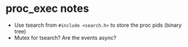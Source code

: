 # proc_exec notes

- Use tsearch from `#include <search.h>` to store the proc pids (binary tree)
- Mutex for tsearch? Are the events async?
